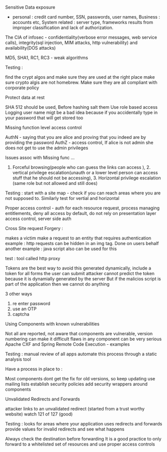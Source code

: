 Sensitive Data exposure

- personal : credit card number, SSN, passwords, user names, Business : accounts etc, System related : server type, frameworks
results from improper classification and lack of authorization.

The CIA of infosec - confidentiality(verbose error messages, web service calls), integrity(sql injection, MIM attacks, http vulnerability) and availability(DOS attacks)

MD5, SHA1, RC1, RC3 - weak algorithms

Testing :

find the crypt algos and make sure they are used at the right place
make sure crypto algis are not homebrew. Make sure they are all compliant with corporate policy

Protect data at rest

SHA 512 should be used, Before hashing salt them
Use role based access
Logging user name migt be a bad idea because if you accidentally type in your password that will get stored too

Missing function level access control

AuthN - saying that you are alice and proving that you indeed are by providing the password
AuthZ - access control, If alice is not admin she does not get to use the admin privileges

Issues assoc with Missing func ...

1. Forceful browsing(people who can guess the links can access ), 2. vertical privilege escalation(unauth or a lower level person can access stuff that he should not be accessing), 3. Horizontal privilege escalation (same role but not allowed and still does)


Testing :
start with a site map - check if you can reach areas where you are not supposed to. 
Similarly test for vertial and horizontal

Proper access control - auth for each resource request, process managing entitlements, deny all access by default, do not rely on presentation layer access control, server side auth

Cross Site request Forgery :

makes a victim make a request to an entity that requires authentication
example : http requests can be hidden in an img tag.
Done on users behalf
another example : java script also can be used for this

test : tool called http proxy

Tokens are the best way to avoid this
generated dynamically, include a token for all forms the user can submit
attacker cannot predict the token because it is dynamially generated by the server
But if the malicios script is part of the application then we cannot do anything

3 other ways 

1. re enter password
2. use an OTP
3. captcha

Using Components with known vulnerabilities

Not all are reported, not aware that components are vulnerable, version numbering can make it difficult
flaws in any component can be very serious
Apache CXF and Spring Remote Code Execution - examples

Testing :
manual review of all apps
automate this process through a static analysis tool

Have a process in place to :

Most components dont get the fix for old versions, so keep updating
use mailing lists
establish security policies
add security wrappers around components


Unvalidated Redirects and Forwards

attacker links to an unvalidated redirect (started from a trust worthy website)
watch 121 of 127 (good)

Testing :
looks for areas where your application uses redirects and forwards
provide values for invalid redirects and see what happens


Always check the destination before forwarding
It is a good practice to only forward to a whitelisted set of resources and use proper access controls










